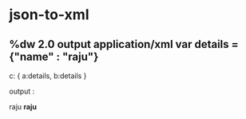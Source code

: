 # json-to-xml
%dw 2.0
output application/xml
var details = {"name" : "raju"} 
---
c:
{
a:details,
b:details
}

output : 
<?xml version='1.0' encoding='UTF-8'?>
<c>
  <a>
    <name>raju</name>
  </a>
  <b>
    <name>raju</name>
  </b>
</c>

